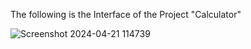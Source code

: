 The following is the Interface of the Project "Calculator"

![Screenshot 2024-04-21 114739](https://github.com/Rishab-kumar-026/Calculator/assets/163623411/bdbcb0ff-ba88-4d3c-a4dd-494de64eac53)
